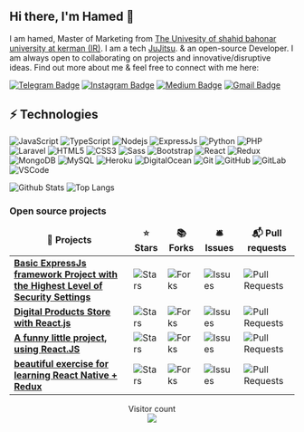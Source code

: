 ## Hi there, I'm Hamed 👋

I am hamed, Master of Marketing from [The Univesity of shahid bahonar university at kerman (IR)](https://uk.ac.ir/en/home). I am a tech  [JuJitsu](https://en.wikipedia.org/wiki/Jujutsu). & an open-source Developer. I am always open to collaborating on projects and innovative/disruptive ideas. Find out more about me & feel free to connect with me here:

[![Telegram Badge](https://img.shields.io/badge/-Hamed_1998a-blue?style=flat-square&logo=Telegram&logoColor=white&link=https://t.me/Hamed_1998a)](https://t.me/Hamed_1998a)
[![Instagram Badge](https://img.shields.io/badge/-hamed_zeidabadi_73-purple?style=flat-square&logo=instagram&logoColor=white&link=https://instagram.com/hamed_zeidabadi_73/)](https://instagram.com/hamed_zeidabadi_73)
[![Medium Badge](https://img.shields.io/badge/-@zeidabadi73-03a57a?style=flat-square&labelColor=000000&logo=Medium&link=https://virgool.io/@zeidabadi73)](https://virgool.io/@zeidabadi73)
[![Gmail Badge](https://img.shields.io/badge/-zeidabadi73@gmail.com-c14438?style=flat-square&logo=Gmail&logoColor=white&link=mailto:zeidabadi73@gmail.com)](mailto:zeidabadi73@gmail.com)

## ⚡ Technologies

![JavaScript](https://img.shields.io/badge/-JavaScript-black?style=flat-square&logo=javascript)
![TypeScript](https://img.shields.io/badge/-TypeScript-black?style=flat-square&logo=typescript)
![Nodejs](https://img.shields.io/badge/-Nodejs-black?style=flat-square&logo=Node.js)
![ExpressJs](https://img.shields.io/badge/-ExpressJs-black?style=flat-square&logo=express)
![Python](https://img.shields.io/badge/-Python-black?style=flat-square&logo=Python)
![PHP](https://img.shields.io/badge/-PHP-f9f7d9?style=flat-square&logo=php)
![Laravel](https://img.shields.io/badge/-Laravel-f9f7d9?style=flat-square&logo=laravel)
![HTML5](https://img.shields.io/badge/-HTML5-E34F26?style=flat-square&logo=html5&logoColor=white)
![CSS3](https://img.shields.io/badge/-CSS3-1572B6?style=flat-square&logo=css3)
![Sass](https://img.shields.io/badge/-Sass-1572B6?style=flat-square&logo=sass)
![Bootstrap](https://img.shields.io/badge/-Bootstrap-563D7C?style=flat-square&logo=bootstrap)
![React](https://img.shields.io/badge/-React-414141?style=flat-square&logo=react)
![Redux](https://img.shields.io/badge/-Redux-414141?style=flat-square&logo=redux)
![MongoDB](https://img.shields.io/badge/-MongoDB-black?style=flat-square&logo=mongodb)
![MySQL](https://img.shields.io/badge/-MySQL-black?style=flat-square&logo=mysql)
![Heroku](https://img.shields.io/badge/-Heroku-430098?style=flat-square&logo=heroku)
![DigitalOcean](https://img.shields.io/badge/-Digital%20Ocean-darkblue?style=flat-square&logo=digitalocean)
![Git](https://img.shields.io/badge/-Git-black?style=flat-square&logo=git)
![GitHub](https://img.shields.io/badge/-GitHub-181717?style=flat-square&logo=github)
![GitLab](https://img.shields.io/badge/-GitLab-FCA121?style=flat-square&logo=gitlab)
![VSCode](https://img.shields.io/badge/-VSCode-blue?style=flat-square&logo=vscode)




![Github Stats](https://github-readme-stats.vercel.app/api?username=hamed-zeidabadi&count_private=true&show_icons=true&include_all_commits=true)
![Top Langs](https://github-readme-stats.vercel.app/api/top-langs/?username=hamed-zeidabadi&hide=TeX&layout=compact)




<h3>Open source projects</h3>
<table>
  <thead align="center">
    <tr border: none;>
      <td><b>🎁 Projects</b></td>
      <td><b>⭐ Stars</b></td>
      <td><b>📚 Forks</b></td>
      <td><b>🛎 Issues</b></td>
      <td><b>📬 Pull requests</b></td>
    </tr>
  </thead>
  <tbody>
    <tr>
	    <td><a href="https://github.com/hamed-zeidabadi/NodeJs_highest_security_api"><b>Basic ExpressJs framework Project with the Highest Level of Security Settings</b></a></td>
      <td><img alt="Stars" src="https://img.shields.io/github/stars/hamed-zeidabadi/NodeJs_highest_security_api?style=flat-square&labelColor=343b41"/></td>
      <td><img alt="Forks" src="https://img.shields.io/github/forks/hamed-zeidabadi/NodeJs_highest_security_api?style=flat-square&labelColor=343b41"/></td>
      <td><img alt="Issues" src="https://img.shields.io/github/issues/hamed-zeidabadi/NodeJs_highest_security_api?style=flat-square&labelColor=343b41"/></td>
      <td><img alt="Pull Requests" src="https://img.shields.io/github/issues-pr/hamed-zeidabadi/NodeJs_highest_security_api?style=flat-square&labelColor=343b41"/></td>
    </tr>
	  <tr>
		  <td><a href="https://github.com/hamed-zeidabadi/CizeDigital_FrontEnd"><b>Digital Products Store with React.js</b></a></td>
      <td><img alt="Stars" src="https://img.shields.io/github/stars/hamed-zeidabadi/CizeDigital_FrontEnd?style=flat-square&labelColor=343b41"/></td>
      <td><img alt="Forks" src="https://img.shields.io/github/forks/hamed-zeidabadi/CizeDigital_FrontEnd?style=flat-square&labelColor=343b41"/></td>
      <td><img alt="Issues" src="https://img.shields.io/github/issues/hamed-zeidabadi/CizeDigital_FrontEnd?style=flat-square&labelColor=343b41"/></td>
      <td><img alt="Pull Requests" src="https://img.shields.io/github/issues-pr/hamed-zeidabadi/CizeDigital_FrontEnd?style=flat-square&labelColor=343b41"/></td>
    </tr>
		<tr>
			<td><a href="https://github.com/hamed-zeidabadi/skullcandy"><b>A funny little project, using React.JS</b></a></td>
      <td><img alt="Stars" src="https://img.shields.io/github/stars/hamed-zeidabadi/skullcandy?style=flat-square&labelColor=343b41"/></td>
      <td><img alt="Forks" src="https://img.shields.io/github/forks/hamed-zeidabadi/skullcandy?style=flat-square&labelColor=343b41"/></td>
      <td><img alt="Issues" src="https://img.shields.io/github/issues/hamed-zeidabadi/skullcandy?style=flat-square&labelColor=343b41"/></td>
      <td><img alt="Pull Requests" src="https://img.shields.io/github/issues-pr/hamed-zeidabadi/skullcandy?style=flat-square&labelColor=343b41"/></td>
    </tr>
	  <tr>
			<td><a href="https://github.com/hamed-zeidabadi/Likegram"><b>beautiful exercise for learning React Native + Redux</b></a></td>
      <td><img alt="Stars" src="https://img.shields.io/github/stars/hamed-zeidabadi/Likegram?style=flat-square&labelColor=343b41"/></td>
      <td><img alt="Forks" src="https://img.shields.io/github/forks/hamed-zeidabadi/Likegram?style=flat-square&labelColor=343b41"/></td>
      <td><img alt="Issues" src="https://img.shields.io/github/issues/hamed-zeidabadi/Likegram?style=flat-square&labelColor=343b41"/></td>
      <td><img alt="Pull Requests" src="https://img.shields.io/github/issues-pr/hamed-zeidabadi/Likegram?style=flat-square&labelColor=343b41"/></td>
    </tr>
  </tbody>
</table>

<p align="center"> 
  Visitor count<br>
  <img src="https://profile-counter.glitch.me/hamed-zeidabadi/count.svg" />
</p>
